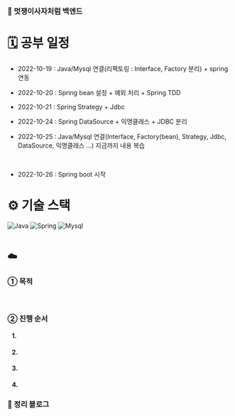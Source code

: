### 🦁 멋쟁이사자처럼 백엔드

# 🗓 공부 일정
- 2022-10-19 : Java/Mysql 연결(리팩토링 : Interface, Factory 분리) + spring 연동

- 2022-10-20 : Spring bean 설정 + 예외 처리 + Spring TDD

- 2022-10-21 : Spring Strategy + Jdbc

- 2022-10-24 : Spring DataSource + 익명클래스 + JDBC 분리

- 2022-10-25 : Java/Mysql 연결(Interface, Factory(bean), Strategy, Jdbc, DataSource, 익명클래스 ...) 지금까지 내용 복습
<br />

- 2022-10-26 : Spring boot 시작
# ⚙️ 기술 스택
<div>
  <img alt="Java" src ="https://img.shields.io/badge/Java-007396.svg?&style=for-the-badge&logo=Java&logoColor=white"/>
  <img alt="Spring" src ="https://img.shields.io/badge/Spring-6DB33F.svg?&style=for-the-badge&logo=Spring&logoColor=white"/>
  <img alt="Mysql" src ="https://img.shields.io/badge/Mysql-4479A1.svg?&style=for-the-badge&logo=Mysql&logoColor=white"/>
</div>

<br />

## ☁️ 
### ➀ 목적
#### &nbsp;&nbsp; 

### ➁ 진행 순서
#### &nbsp;&nbsp; 1. 
#### &nbsp;&nbsp; 2. 
#### &nbsp;&nbsp; 3. 
#### &nbsp;&nbsp; 4. 

### 📗 정리 블로그



